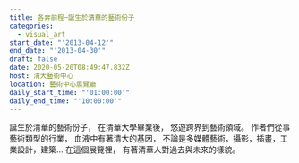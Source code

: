 ```yaml
---
title: 各奔前程─誕生於清華的藝術份子
categories:
  - visual_art
start_date: "'2013-04-12'"
end_date: "'2013-04-30'"
draft: false
date: 2020-05-20T08:49:47.832Z
host: 清大藝術中心
location: 藝術中心展覽廳
daily_start_time: "'01:00:00'"
daily_end_time: "'10:00:00'"
---
```


誕生於清華的藝術份子， 在清華大學畢業後， 悠遊跨界到藝術領域。 作者們從事藝術類型的行業， 血液中有著清大的基因， 不論是多媒體藝術，攝影，插畫，工業設計，建築… 在這個展覽裡， 有著清華人對過去與未來的樣貌。